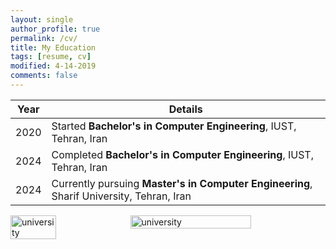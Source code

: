 ```yaml
---
layout: single
author_profile: true
permalink: /cv/
title: My Education
tags: [resume, cv]
modified: 4-14-2019
comments: false
---
```


<!-- 
|    |    | **Experience**                                                             |
|----|----|-------------------------------------------------------------------------------|
|2018| now| **computer student**, study computer Computer, IUST, Tehran, Iran |
|----|----|-------------------------------------------------------------------------------|
|2005|2018| **Bachelor in Computer** |
|----|------|-------------------------------------------------------------------------------|
-->

<!-- 
|2005|      | **Research Intern**, Microsoft Research, Redmond WA |
|----|------|-------------------------------------------------------------------------------|
|2004|      | **Research Intern**, Microsoft Research, Redmond WA |
-->

| Year  | Details                                                                 |
|-------|-------------------------------------------------------------------------|
| 2020  | Started **Bachelor's in Computer Engineering**, IUST, Tehran, Iran       |
| 2024  | Completed **Bachelor's in Computer Engineering**, IUST, Tehran, Iran     |
| 2024  | Currently pursuing **Master's in Computer Engineering**, Sharif University, Tehran, Iran   |

<!-- ![alt text](../assets/images/Amirrezauni.jpg "university") -->
<!-- Add images side by side -->
<div style="display: flex; justify-content: space-around;">
  <img src="{{ site.url }}/assets/images/iust2.jpg" alt="university" style="width: 38%;"/>
  <img src="{{ site.url }}/assets/images/logo.jpg" alt="university" style="width: 62%;"/>
</div>